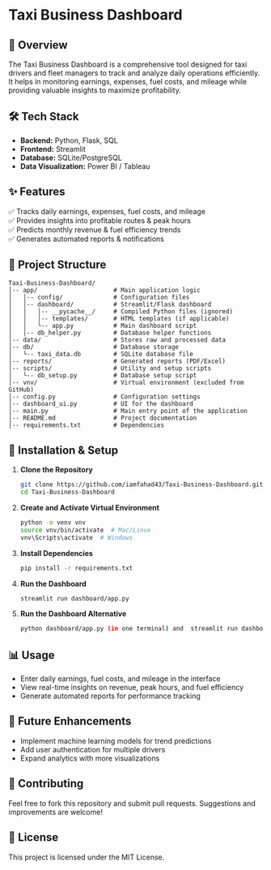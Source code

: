 # Taxi Business Dashboard

## 🚖 Overview
The Taxi Business Dashboard is a comprehensive tool designed for taxi drivers and fleet managers to track and analyze daily operations efficiently. It helps in monitoring earnings, expenses, fuel costs, and mileage while providing valuable insights to maximize profitability.

## 🛠 Tech Stack
- **Backend:** Python, Flask, SQL
- **Frontend:** Streamlit
- **Database:** SQLite/PostgreSQL
- **Data Visualization:** Power BI / Tableau

## ✨ Features
✅ Tracks daily earnings, expenses, fuel costs, and mileage  
✅ Provides insights into profitable routes & peak hours  
✅ Predicts monthly revenue & fuel efficiency trends  
✅ Generates automated reports & notifications  

## 📂 Project Structure
```
Taxi-Business-Dashboard/
│-- app/                     # Main application logic
│   │-- config/              # Configuration files
│   │-- dashboard/           # Streamlit/Flask dashboard
│   │   │-- __pycache__/     # Compiled Python files (ignored)
│   │   │-- templates/       # HTML templates (if applicable)
│   │   └-- app.py           # Main dashboard script
│   │-- db_helper.py         # Database helper functions
│-- data/                    # Stores raw and processed data
│-- db/                      # Database storage
│   └-- taxi_data.db         # SQLite database file
│-- reports/                 # Generated reports (PDF/Excel)
│-- scripts/                 # Utility and setup scripts
│   └-- db_setup.py          # Database setup script
│-- vnv/                     # Virtual environment (excluded from GitHub)
│-- config.py                # Configuration settings
│-- dashboard_ui.py          # UI for the dashboard
│-- main.py                  # Main entry point of the application
│-- README.md                # Project documentation
│-- requirements.txt         # Dependencies
```

## 🚀 Installation & Setup
1. **Clone the Repository**
   ```sh
   git clone https://github.com/iamfahad43/Taxi-Business-Dashboard.git
   cd Taxi-Business-Dashboard
   ```
2. **Create and Activate Virtual Environment**
   ```sh
   python -m venv vnv
   source vnv/bin/activate  # Mac/Linux
   vnv\Scripts\activate  # Windows
   ```
3. **Install Dependencies**
   ```sh
   pip install -r requirements.txt
   ```
4. **Run the Dashboard**
   ```sh
   streamlit run dashboard/app.py
   ```

5. **Run the Dashboard Alternative**
   ```sh
   python dashboard/app.py (in one terminal) and  streamlit run dashboard_ui.py (in second terminal)
   ```


## 📊 Usage
- Enter daily earnings, fuel costs, and mileage in the interface
- View real-time insights on revenue, peak hours, and fuel efficiency
- Generate automated reports for performance tracking

## 🔧 Future Enhancements
- Implement machine learning models for trend predictions
- Add user authentication for multiple drivers
- Expand analytics with more visualizations

## 🤝 Contributing
Feel free to fork this repository and submit pull requests. Suggestions and improvements are welcome!

## 📜 License
This project is licensed under the MIT License.